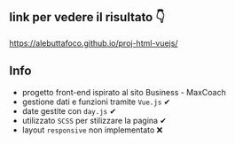 ## link per vedere il risultato 👇
https://alebuttafoco.github.io/proj-html-vuejs/

## Info
- progetto front-end ispirato al sito Business - MaxCoach
- gestione dati e funzioni tramite `Vue.js` ✔
- date gestite con `day.js` ✔
- utilizzato `SCSS` per stilizzare la pagina ✔
- layout `responsive` non implementato ❌ 

